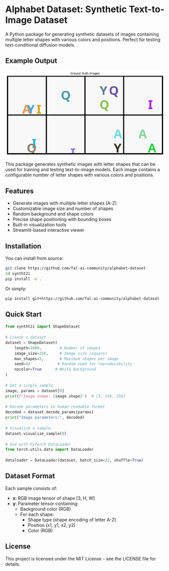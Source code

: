 # Alphabet Dataset: Synthetic Text-to-Image Dataset

A Python package for generating synthetic datasets of images containing multiple letter shapes with various colors and positions. Perfect for testing text-conditional diffusion models.

## Example Output

<p align="center">
  <img src="content/output.png" alt="Example of generated images">
</p>

This package generates synthetic images with letter shapes that can be used for training and testing text-to-image models. Each image contains a configurable number of letter shapes with various colors and positions.


## Features

- Generate images with multiple letter shapes (A-Z)
- Customizable image size and number of shapes
- Random background and shape colors
- Precise shape positioning with bounding boxes
- Built-in visualization tools
- Streamlit-based interactive viewer

## Installation

You can install from source:

```bash
git clone https://github.com/fal-ai-community/alphabet-dataset
cd syntht2i
pip install -e .
```

Or simply:

```bash
pip install git+https://github.com/fal-ai-community/alphabet-dataset
```

## Quick Start

```python
from syntht2i import ShapeDataset

# Create a dataset
dataset = ShapeDataset(
    length=1000,        # Number of images
    image_size=256,     # Image size (square)
    max_shapes=3,       # Maximum shapes per image
    seed=42            # Random seed for reproducibility
    nocolor=True      # White Background
)

# Get a single sample
image, params = dataset[0]
print(f"Image shape: {image.shape}")  # [3, 256, 256]

# Decode parameters to human-readable format
decoded = dataset.decode_params(params)
print("Image parameters:", decoded)

# Visualize a sample
dataset.visualize_sample(0)

# Use with PyTorch DataLoader
from torch.utils.data import DataLoader

dataloader = DataLoader(dataset, batch_size=32, shuffle=True)
```

## Dataset Format

Each sample consists of:

- **x**: RGB image tensor of shape [3, H, W]
- **y**: Parameter tensor containing:
  - Background color (RGB)
  - For each shape:
    - Shape type (shape encoding of letter A-Z)
    - Position (x1, y1, x2, y2)
    - Color (RGB)

## License

This project is licensed under the MIT License - see the LICENSE file for details.
